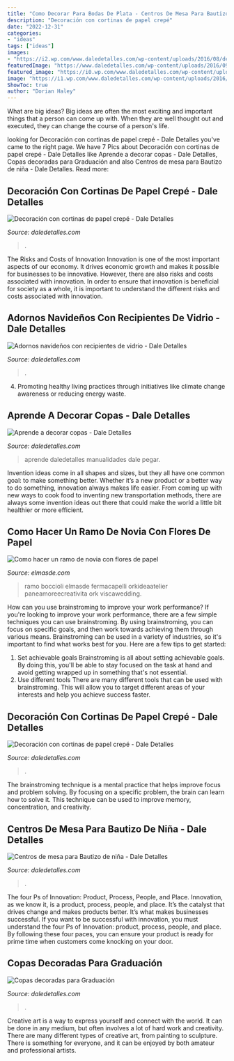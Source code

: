 ```yaml
---
title: "Como Decorar Para Bodas De Plata - Centros De Mesa Para Bautizo De Niña"
description: "Decoración con cortinas de papel crepé"
date: "2022-12-31"
categories:
- "ideas"
tags: ["ideas"]
images:
- "https://i2.wp.com/www.daledetalles.com/wp-content/uploads/2016/08/decoracion-con-papel-creppe.jpg?resize=554%2C826"
featuredImage: "https://www.daledetalles.com/wp-content/uploads/2016/09/decoracion-navideña-con-recipientes-de-vidrio4.jpg"
featured_image: "https://i0.wp.com/www.daledetalles.com/wp-content/uploads/2016/08/decoracion-con-papel-creppe9.jpg?resize=564%2C752"
image: "https://i1.wp.com/www.daledetalles.com/wp-content/uploads/2016/07/centro-de-mesa-para-bautizo5.jpg"
ShowToc: true
author: "Dorian Haley"
---
```



What are big ideas?
Big ideas are often the most exciting and important things that a person can come up with. When they are well thought out and executed, they can change the course of a person's life.

	

		
looking for Decoración con cortinas de papel crepé - Dale Detalles you've came to the right page. We have 7 Pics about Decoración con cortinas de papel crepé - Dale Detalles like Aprende a decorar copas - Dale Detalles, Copas decoradas para Graduación and also Centros de mesa para Bautizo de niña - Dale Detalles. Read more:
		
    
## Decoración Con Cortinas De Papel Crepé - Dale Detalles

<img loading=lazy src="https://i0.wp.com/www.daledetalles.com/wp-content/uploads/2016/08/decoracion-con-papel-creppe9.jpg?resize=564%2C752" onerror="this.onerror=null;this.src='https://tse3.mm.bing.net/th?id=OIP.picpXl-tqYDqsAutuWGWxQHaJ4&amp;pid=15.1';" alt="Decoración con cortinas de papel crepé - Dale Detalles">

_Source: daledetalles.com_

>. 

	

The Risks and Costs of Innovation
Innovation is one of the most important aspects of our economy. It drives economic growth and makes it possible for businesses to be innovative. However, there are also risks and costs associated with innovation. In order to ensure that innovation is beneficial for society as a whole, it is important to understand the different risks and costs associated with innovation.

    
## Adornos Navideños Con Recipientes De Vidrio - Dale Detalles

<img loading=lazy src="https://www.daledetalles.com/wp-content/uploads/2016/09/decoracion-navideña-con-recipientes-de-vidrio4.jpg" onerror="this.onerror=null;this.src='https://tse1.mm.bing.net/th?id=OIP.AaSwErQiGzt4hOy1-6KTeQHaJ4&amp;pid=15.1';" alt="Adornos navideños con recipientes de vidrio - Dale Detalles">

_Source: daledetalles.com_

>. 

	

4. Promoting healthy living practices through initiatives like climate change awareness or reducing energy waste. 

    
## Aprende A Decorar Copas - Dale Detalles

<img loading=lazy src="https://i0.wp.com/www.daledetalles.com/wp-content/uploads/2017/06/copas-decoradas29.jpg" onerror="this.onerror=null;this.src='https://tse3.mm.bing.net/th?id=OIP.XSIv3Y6razuoIYKEnvqkEwHaJ4&amp;pid=15.1';" alt="Aprende a decorar copas - Dale Detalles">

_Source: daledetalles.com_

>aprende daledetalles manualidades dale pegar. 

	

Invention ideas come in all shapes and sizes, but they all have one common goal: to make something better. Whether it’s a new product or a better way to do something, innovation always makes life easier. From coming up with new ways to cook food to inventing new transportation methods, there are always some invention ideas out there that could make the world a little bit healthier or more efficient.

    
## Como Hacer Un Ramo De Novia Con Flores De Papel

<img loading=lazy src="https://elmasde.com/wp-content/uploads/2015/09/Como-hacer-un-ramo-de-novia-con-flores-de-papel-9.jpg" onerror="this.onerror=null;this.src='https://tse3.mm.bing.net/th?id=OIP.pp-NnkNPNP0rhpUkF5Sy6gHaJ_&amp;pid=15.1';" alt="Como hacer un ramo de novia con flores de papel">

_Source: elmasde.com_

>ramo boccioli elmasde fermacapelli orkideaatelier paneamoreecreativita ork viscawedding. 

	

How can you use brainstroming to improve your work performance?
If you're looking to improve your work performance, there are a few simple techniques you can use brainstroming. By using brainstroming, you can focus on specific goals, and then work towards achieving them through various means. Brainstroming can be used in a variety of industries, so it's important to find what works best for you. Here are a few tips to get started: 
1. Set achievable goals
Brainstroming is all about setting achievable goals. By doing this, you'll be able to stay focused on the task at hand and avoid getting wrapped up in something that's not essential. 
2. Use different tools
There are many different tools that can be used with brainstroming. This will allow you to target different areas of your interests and help you achieve success faster. 

    
## Decoración Con Cortinas De Papel Crepé - Dale Detalles

<img loading=lazy src="https://i2.wp.com/www.daledetalles.com/wp-content/uploads/2016/08/decoracion-con-papel-creppe.jpg?resize=554%2C826" onerror="this.onerror=null;this.src='https://tse1.mm.bing.net/th?id=OIP.znpp81f76seesjLyI5JflgHaLC&amp;pid=15.1';" alt="Decoración con cortinas de papel crepé - Dale Detalles">

_Source: daledetalles.com_

>. 

	

The brainstroming technique is a mental practice that helps improve focus and problem solving. By focusing on a specific problem, the brain can learn how to solve it. This technique can be used to improve memory, concentration, and creativity.

    
## Centros De Mesa Para Bautizo De Niña - Dale Detalles

<img loading=lazy src="https://i1.wp.com/www.daledetalles.com/wp-content/uploads/2016/07/centro-de-mesa-para-bautizo5.jpg" onerror="this.onerror=null;this.src='https://tse2.mm.bing.net/th?id=OIP.M8QYSI2N1za1UFlloKAImgHaJ4&amp;pid=15.1';" alt="Centros de mesa para Bautizo de niña - Dale Detalles">

_Source: daledetalles.com_

>. 

	

The four Ps of Innovation: Product, Process, People, and Place.
Innovation, as we know it, is a product, process, people, and place. It’s the catalyst that drives change and makes products better. It’s what makes businesses successful.
If you want to be successful with innovation, you must understand the four Ps of Innovation: product, process, people, and place. By following these four paces, you can ensure your product is ready for prime time when customers come knocking on your door.

    
## Copas Decoradas Para Graduación

<img loading=lazy src="http://i1.wp.com/www.daledetalles.com/wp-content/uploads/2016/04/copa-para-graduacion6.jpg?resize=564%2C752" onerror="this.onerror=null;this.src='https://tse4.mm.bing.net/th?id=OIP.NCVEjGXoNbvMMQWXfGcNIgHaJ4&amp;pid=15.1';" alt="Copas decoradas para Graduación">

_Source: daledetalles.com_

>. 

	

Creative art is a way to express yourself and connect with the world. It can be done in any medium, but often involves a lot of hard work and creativity. There are many different types of creative art, from painting to sculpture. There is something for everyone, and it can be enjoyed by both amateur and professional artists.

